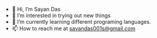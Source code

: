 - 👋 Hi, I’m Sayan Das
- 👀 I’m interested in trying out new things
- 🌱 I’m currently learning different programing languages.
- 📫 How to reach me at sayandas001s@gmail.com

<!---
Nobita006/Nobita006 is a ✨ special ✨ repository because its `README.md` (this file) appears on your GitHub profile.
You can click the Preview link to take a look at your changes.
--->
